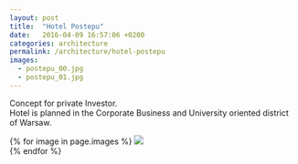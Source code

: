 ```yaml
---
layout: post
title:  "Hotel Postepu"
date:   2016-04-09 16:57:06 +0200
categories: architecture
permalink: /architecture/hotel-postepu
images:
  - postepu_00.jpg
  - postepu_01.jpg
---
```

Concept for private Investor.<br>
Hotel is planned in the Corporate Business and University oriented district of Warsaw.
<br>

{% for image in page.images %}
  <img rel="nofollow" class="image-full" src="/assets/architecture/postepu/{{ image }}"/>
  <br>
{% endfor %}

